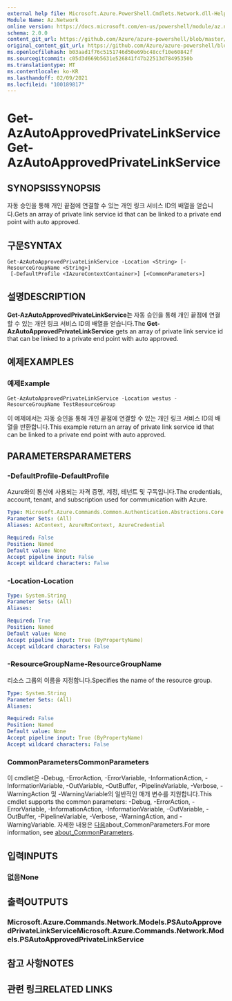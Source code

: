 ```yaml
---
external help file: Microsoft.Azure.PowerShell.Cmdlets.Network.dll-Help.xml
Module Name: Az.Network
online version: https://docs.microsoft.com/en-us/powershell/module/az.network/get-azautoapprovedprivatelinkservice
schema: 2.0.0
content_git_url: https://github.com/Azure/azure-powershell/blob/master/src/Network/Network/help/Get-AzAutoApprovedPrivateLinkService.md
original_content_git_url: https://github.com/Azure/azure-powershell/blob/master/src/Network/Network/help/Get-AzAutoApprovedPrivateLinkService.md
ms.openlocfilehash: b03aad1f76c5151746d50e69bc48ccf10e60842f
ms.sourcegitcommit: c05d3d669b5631e526841f47b22513d78495350b
ms.translationtype: MT
ms.contentlocale: ko-KR
ms.lasthandoff: 02/09/2021
ms.locfileid: "100189817"
---
```

# <span data-ttu-id="50512-101">Get-AzAutoApprovedPrivateLinkService</span><span class="sxs-lookup"><span data-stu-id="50512-101">Get-AzAutoApprovedPrivateLinkService</span></span>

## <span data-ttu-id="50512-102">SYNOPSIS</span><span class="sxs-lookup"><span data-stu-id="50512-102">SYNOPSIS</span></span>
<span data-ttu-id="50512-103">자동 승인을 통해 개인 끝점에 연결할 수 있는 개인 링크 서비스 ID의 배열을 얻습니다.</span><span class="sxs-lookup"><span data-stu-id="50512-103">Gets an array of private link service id that can be linked to a private end point with auto approved.</span></span>

## <span data-ttu-id="50512-104">구문</span><span class="sxs-lookup"><span data-stu-id="50512-104">SYNTAX</span></span>

```
Get-AzAutoApprovedPrivateLinkService -Location <String> [-ResourceGroupName <String>]
 [-DefaultProfile <IAzureContextContainer>] [<CommonParameters>]
```

## <span data-ttu-id="50512-105">설명</span><span class="sxs-lookup"><span data-stu-id="50512-105">DESCRIPTION</span></span>
<span data-ttu-id="50512-106">**Get-AzAutoApprovedPrivateLinkService는** 자동 승인을 통해 개인 끝점에 연결할 수 있는 개인 링크 서비스 ID의 배열을 얻습니다.</span><span class="sxs-lookup"><span data-stu-id="50512-106">The **Get-AzAutoApprovedPrivateLinkService** gets an array of private link service id that can be linked to a private end point with auto approved.</span></span>

## <span data-ttu-id="50512-107">예제</span><span class="sxs-lookup"><span data-stu-id="50512-107">EXAMPLES</span></span>

### <span data-ttu-id="50512-108">예제</span><span class="sxs-lookup"><span data-stu-id="50512-108">Example</span></span>
```
Get-AzAutoApprovedPrivateLinkService -Location westus -ResourceGroupName TestResourceGroup
```

<span data-ttu-id="50512-109">이 예제에서는 자동 승인을 통해 개인 끝점에 연결할 수 있는 개인 링크 서비스 ID의 배열을 반환합니다.</span><span class="sxs-lookup"><span data-stu-id="50512-109">This example return an array of private link service id that can be linked to a private end point with auto approved.</span></span>

## <span data-ttu-id="50512-110">PARAMETERS</span><span class="sxs-lookup"><span data-stu-id="50512-110">PARAMETERS</span></span>

### <span data-ttu-id="50512-111">-DefaultProfile</span><span class="sxs-lookup"><span data-stu-id="50512-111">-DefaultProfile</span></span>
<span data-ttu-id="50512-112">Azure와의 통신에 사용되는 자격 증명, 계정, 테넌트 및 구독입니다.</span><span class="sxs-lookup"><span data-stu-id="50512-112">The credentials, account, tenant, and subscription used for communication with Azure.</span></span>

```yaml
Type: Microsoft.Azure.Commands.Common.Authentication.Abstractions.Core.IAzureContextContainer
Parameter Sets: (All)
Aliases: AzContext, AzureRmContext, AzureCredential

Required: False
Position: Named
Default value: None
Accept pipeline input: False
Accept wildcard characters: False
```

### <span data-ttu-id="50512-113">-Location</span><span class="sxs-lookup"><span data-stu-id="50512-113">-Location</span></span>
```yaml
Type: System.String
Parameter Sets: (All)
Aliases:

Required: True
Position: Named
Default value: None
Accept pipeline input: True (ByPropertyName)
Accept wildcard characters: False
```

### <span data-ttu-id="50512-114">-ResourceGroupName</span><span class="sxs-lookup"><span data-stu-id="50512-114">-ResourceGroupName</span></span>
<span data-ttu-id="50512-115">리소스 그룹의 이름을 지정합니다.</span><span class="sxs-lookup"><span data-stu-id="50512-115">Specifies the name of the resource group.</span></span>

```yaml
Type: System.String
Parameter Sets: (All)
Aliases:

Required: False
Position: Named
Default value: None
Accept pipeline input: True (ByPropertyName)
Accept wildcard characters: False
```

### <span data-ttu-id="50512-116">CommonParameters</span><span class="sxs-lookup"><span data-stu-id="50512-116">CommonParameters</span></span>
<span data-ttu-id="50512-117">이 cmdlet은 -Debug, -ErrorAction, -ErrorVariable, -InformationAction, -InformationVariable, -OutVariable, -OutBuffer, -PipelineVariable, -Verbose, -WarningAction 및 -WarningVariable의 일반적인 매개 변수를 지원합니다.</span><span class="sxs-lookup"><span data-stu-id="50512-117">This cmdlet supports the common parameters: -Debug, -ErrorAction, -ErrorVariable, -InformationAction, -InformationVariable, -OutVariable, -OutBuffer, -PipelineVariable, -Verbose, -WarningAction, and -WarningVariable.</span></span> <span data-ttu-id="50512-118">자세한 내용은 [다음](http://go.microsoft.com/fwlink/?LinkID=113216)about_CommonParameters.</span><span class="sxs-lookup"><span data-stu-id="50512-118">For more information, see [about_CommonParameters](http://go.microsoft.com/fwlink/?LinkID=113216).</span></span>

## <span data-ttu-id="50512-119">입력</span><span class="sxs-lookup"><span data-stu-id="50512-119">INPUTS</span></span>

### <span data-ttu-id="50512-120">없음</span><span class="sxs-lookup"><span data-stu-id="50512-120">None</span></span>

## <span data-ttu-id="50512-121">출력</span><span class="sxs-lookup"><span data-stu-id="50512-121">OUTPUTS</span></span>

### <span data-ttu-id="50512-122">Microsoft.Azure.Commands.Network.Models.PSAutoApprovedPrivateLinkService</span><span class="sxs-lookup"><span data-stu-id="50512-122">Microsoft.Azure.Commands.Network.Models.PSAutoApprovedPrivateLinkService</span></span>

## <span data-ttu-id="50512-123">참고 사항</span><span class="sxs-lookup"><span data-stu-id="50512-123">NOTES</span></span>

## <span data-ttu-id="50512-124">관련 링크</span><span class="sxs-lookup"><span data-stu-id="50512-124">RELATED LINKS</span></span>
